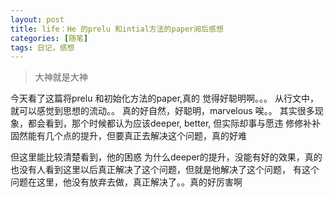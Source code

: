 ```yaml
---
layout: post
title: life：He 的prelu 和intial方法的paper阅后感想
categories: [随笔]
tags: 日记，感想
---
```


> 大神就是大神

今天看了这篇将prelu 和初始化方法的paper,真的 觉得好聪明啊。。。
从行文中，就可以感觉到思想的流动。。
真的好自然，好聪明，marvelous
唉。。
其实很多现象，都会看到，那个时候都认为应该deeper, better, 但实际却事与愿违
修修补补固然能有几个点的提升，但要真正去解决这个问题，真的好难

但这里能比较清楚看到，他的困惑
为什么deeper的提升，没能有好的效果，真的
也没有人看到这里以后真正解决了这个问题，但就是他解决了这个问题，
有这个问题在这里，他没有放弃去做，真正解决了。。真的好厉害啊

